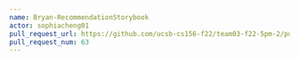 ```yaml
---
name: Bryan-RecommendationStorybook
actor: sophiacheng01
pull_request_url: https://github.com/ucsb-cs156-f22/team03-f22-5pm-2/pull/63
pull_request_num: 63
---
```

